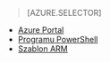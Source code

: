 > [AZURE.SELECTOR]
- [Azure Portal](../articles/virtual-network/virtual-networks-create-vnetpeering-arm-portal.md)
- [Programu PowerShell](../articles/virtual-network/virtual-networks-create-vnetpeering-arm-ps.md)
- [Szablon ARM](../articles/virtual-network/virtual-networks-create-vnetpeering-arm-template-click.md)